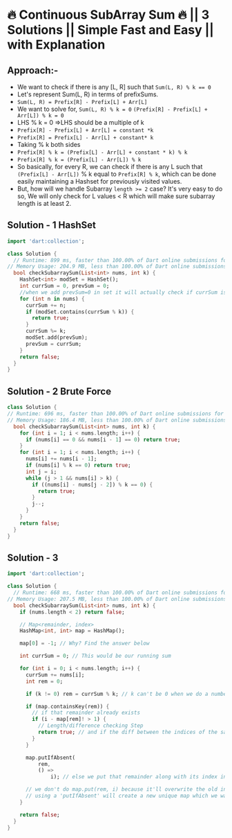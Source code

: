 # 🔥 Continuous SubArray Sum 🔥 || 3 Solutions || Simple Fast and Easy || with Explanation

## Approach:-

- We want to check if there is any [L, R] such that `Sum(L, R) % k == 0`
- Let's represent Sum(L, R) in terms of prefixSums.
- `Sum(L, R) = Prefix[R] - Prefix[L] + Arr[L]`
- We want to solve for, `Sum(L, R) % k = 0`
`(Prefix[R] - Prefix[L] + Arr[L]) % k = 0`
- LHS % k = 0 =>LHS should be a multiple of k
- `Prefix[R] - Prefix[L] + Arr[L] = constant *k`
- `Prefix[R] = Prefix[L] - Arr[L] + constant* k`
- Taking % k both sides
- `Prefix[R] % k = (Prefix[L] - Arr[L] + constant * k) % k`
- `Prefix[R] % k = (Prefix[L] - Arr[L]) % k`
- So basically, for every R, we can check if there is any L such that `(Prefix[L] - Arr[L])` % k equal to `Prefix[R] % k`, which can be done easily maintaining a Hashset for previously visited values.
- But, how will we handle Subarray `length >= 2` case? It's very easy to do so, We will only check for L values < R which will make sure subarray length is at least 2.

## Solution - 1 HashSet

```dart
import 'dart:collection';

class Solution {
  // Runtime: 899 ms, faster than 100.00% of Dart online submissions for Continuous Subarray Sum.
// Memory Usage: 204.9 MB, less than 100.00% of Dart online submissions for Continuous Subarray Sum.
  bool checkSubarraySum(List<int> nums, int k) {
    HashSet<int> modSet = HashSet();
    int currSum = 0, prevSum = 0;
    //when we add prevSum=0 in set it will actually check if currSum is divided by k
    for (int n in nums) {
      currSum += n;
      if (modSet.contains(currSum % k)) {
        return true;
      }
      currSum %= k;
      modSet.add(prevSum);
      prevSum = currSum;
    }
    return false;
  }
}
```

## Solution - 2 Brute Force

```dart
class Solution {
// Runtime: 696 ms, faster than 100.00% of Dart online submissions for Continuous Subarray Sum.
// Memory Usage: 186.4 MB, less than 100.00% of Dart online submissions for Continuous Subarray Sum.
  bool checkSubarraySum(List<int> nums, int k) {
    for (int i = 1; i < nums.length; i++) {
      if (nums[i] == 0 && nums[i - 1] == 0) return true;
    }
    for (int i = 1; i < nums.length; i++) {
      nums[i] += nums[i - 1];
      if (nums[i] % k == 0) return true;
      int j = i;
      while (j > 1 && nums[i] > k) {
        if ((nums[i] - nums[j - 2]) % k == 0) {
          return true;
        }
        j--;
      }
    }
    return false;
  }
}
```

## Solution - 3

```dart
import 'dart:collection';

class Solution {
  // Runtime: 668 ms, faster than 100.00% of Dart online submissions for Continuous Subarray Sum.
// Memory Usage: 207.5 MB, less than 100.00% of Dart online submissions for Continuous Subarray Sum.
  bool checkSubarraySum(List<int> nums, int k) {
    if (nums.length < 2) return false;

    // Map<remainder, index>
    HashMap<int, int> map = HashMap();

    map[0] = -1; // Why? Find the answer below

    int currSum = 0; // This would be our running sum

    for (int i = 0; i < nums.length; i++) {
      currSum += nums[i];
      int rem = 0;

      if (k != 0) rem = currSum % k; // k can't be 0 when we do a number % k

      if (map.containsKey(rem)) {
        // if that remainder already exists
        if (i - map[rem]! > 1) {
          // Length/difference checking Step
          return true; // and if the diff between the indices of the same remainder > 1, we get our answer
        }
      }

      map.putIfAbsent(
          rem,
          () =>
              i); // else we put that remainder along with its index in the map

      // we don't do map.put(rem, i) because it'll overwrite the old index (value) for the same rem (key).
      // using a 'putIfAbsent' will create a new unique map which we want.
    }

    return false;
  }
}
```

